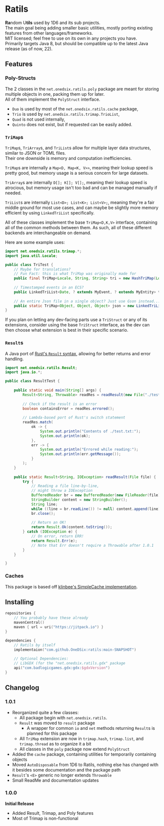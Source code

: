 # Ratils

**Ra**ndom U**tils** used by 1D6 and its sub projects.\
The main goal being adding smaller basic utilities, mostly porting existing features from other languages/frameworks.\
MIT licensed; feel free to use on its own in any projects you have.\
Primarily targets Java 8, but should be compatible up to the latest Java release (as of now, 22).

## Features

### Poly-Structs

The 2 classes in the `net.onedsix.ratils.poly` package are meant for storing multiple objects in one, packing them up for later.\
All of them implement the `PolyStruct` interface.

* `Duo` is used by most of the `net.onedsix.ratils.cache` package,
* `Trio` is used by `net.onedsix.ratils.trimap.TrioList`,
* `Quad` is not used internally,
* `Quinto` does not exist, but if requested can be easily added.

### `TriMap`s

`TriMap`s, `TriArray`s, and `TriList`s allow for multiple layer data structures, similar to JSON or TOML files.\
Their one downside is memory and computation inefficiencies.

`TriMap`s are internally a `Map<D, Map<K, V>>`, meaning their lookup speed is pretty good, but memory usage is a serious
concern for large datasets.

`TriArray`s are internally `D[]; K[]; V[];`, meaning their lookup speed is atrocious, but memory usage isn't too bad and
can be managed manually if needed.

`TriList`s are internally `List<D>; List<K>; List<V>;`, meaning they're a fair middle ground for most use cases, and can
maybe be slightly more memory efficient by using `LinkedTriList` specifically.

All of these classes implement the base `TriMap<D,K,V>` interface, containing all of the common methods between them.
As such, all of these different backends are interchangeable on demand.

Here are some example uses:
```java
import net.onedsix.ratils.trimap.*;
import java.util.Locale;

public class TriTest {
    // Maybe for translations?
    // Fun Fact: this is what TriMap was originally made for
    public final TriMap<Locale, String, String> tri = new HashTriMap(Locale.getDefault());
    
    // Timestamped events in an ECS?
    public LinkedTriList<Date, ? extends MyEvent, ? extends MyEntity> timestamped = null;
    
    // An entire Json file in a single object? Just use Gson instead...
    public static TriMap<Object, Object, Object> json = new LinkedTriList(null);
}
```

If you plan on letting any dev-facing parts use a `TriStruct` or any of its extensions, consider using the base
`TriStruct` interface, as the dev can then choose what extension is best in their specific scenario.

### `Result`s

A Java port of [Rust's `Result` syntax](https://doc.rust-lang.org/std/result/enum.Result.html), allowing for better returns and error handling.

```java
import net.onedsix.ratils.Result;
import java.io.*;

public class ResultTest {
    
    public static void main(String[] args) {
        Result<String, Throwable> readRes = readResult(new File("./test.txt"));
        
        // Check if the result is an error
        boolean containsError = readRes.errored();
        
        // Lambda-based port of Rust's switch statement
        readRes.match(
            ok -> {
                System.out.println("Contents of ./test.txt:");
                System.out.println(ok);
            },
            err -> {
                System.out.println("Errored while reading:");
                System.out.println(err.getMessage());
            }
        );
    }
    
    public static Result<String, IOException> readResult(File file) {
        try {
            // Reading a file line-by-line,
            // might throw a IOException
            BufferedReader br = new BufferedReader(new FileReader(file));
            StringBuilder content = new StringBuilder();
            String line;
            while ((line = br.readLine()) != null) content.append(line).append("\n");
            br.close();
            
            // Return an OK!
            return Result.Ok(content.toString());
        } catch (IOException e) {
            // On error, return ERR!
            return Result.Err(e);
            // Note that Err doesn't require a Throwable after 1.0.1
        }
    }

}
```

### Caches

This package is based off [klinbee's SimpleCache implementation](https://github.com/klinbee/Bad-Apple-World-Preset/blob/main/common/src/main/java/com/klinbee/badapple/SimpleCache.java).



## Installing

```kotlin
repositories {
    // You probably have these already
    mavenCentral()
    maven { url = uri("https://jitpack.io") }
}

dependencies {
    // Ratils by itself
    implementaion("com.github.OneDSix:ratils:main-SNAPSHOT")
    
    // Optional Dependencies:
    // LibGDX (for the "net.onedsix.ratils.gdx" package
    api("com.badlogicgames.gdx:gdx:$gdxVersion")
}
```

## Changelog

### 1.0.1

* Reorganized quite a few classes:
  * All package begin with `net.onedsix.ratils`.
  * `Result` was moved to `result` package
    * A wrapper for common `io` and `net` methods returning `Result`s is planned for this package
  * All `TriMap` extension are now in `trimap.hash`, `trimap.list`, and `trimap.thread` as to organize it a bit
  * All classes in the `poly` package now extend `PolyStruct`
* Added the `cache` package, containing utilities for temporarily containing objects
* Moved `AutoDisposable` from 1D6 to Ratils, nothing else has changed with it besides some documentation and the package path
* `Result`'s `<E>` generic no longer extends `Throwable`
* Small ReadMe and documentation updates

### 1.0.0

**Initial Release**

* Added Result, Trimap, and Poly features
* Most of Trimap is non-functional